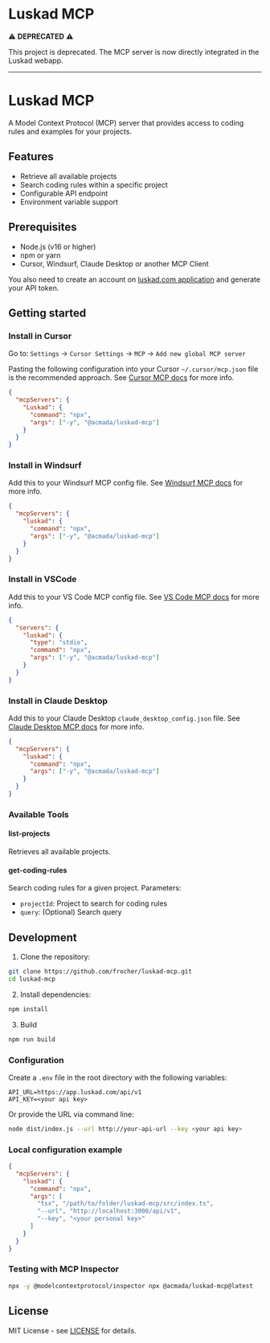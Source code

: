 # Luskad MCP

⚠️ **DEPRECATED** ⚠️

This project is deprecated. The MCP server is now directly integrated in the Luskad webapp.

---

# Luskad MCP

A Model Context Protocol (MCP) server that provides access to coding rules and examples for your projects.

## Features

- Retrieve all available projects
- Search coding rules within a specific project
- Configurable API endpoint
- Environment variable support

## Prerequisites

- Node.js (v16 or higher)
- npm or yarn
- Cursor, Windsurf, Claude Desktop or another MCP Client

You also need to create an account on [luskad.com application](https://app.luskad.com) and generate your API token.

## Getting started

### Install in Cursor

Go to: `Settings` -> `Cursor Settings` -> `MCP` -> `Add new global MCP server`

Pasting the following configuration into your Cursor `~/.cursor/mcp.json` file is the recommended approach. See [Cursor MCP docs](https://docs.cursor.com/context/model-context-protocol) for more info.

```json
{
  "mcpServers": {
    "Luskad": {
      "command": "npx",
      "args": ["-y", "@acmada/luskad-mcp"]
    }
  }
}
```

### Install in Windsurf

Add this to your Windsurf MCP config file. See [Windsurf MCP docs](https://docs.windsurf.com/windsurf/mcp) for more info.

```json
{
  "mcpServers": {
    "luskad": {
      "command": "npx",
      "args": ["-y", "@acmada/luskad-mcp"]
    }
  }
}
```


### Install in VSCode

Add this to your VS Code MCP config file. See [VS Code MCP docs](https://code.visualstudio.com/docs/copilot/chat/mcp-servers) for more info.

```json
{
  "servers": {
    "luskad": {
      "type": "stdio",
      "command": "npx",
      "args": ["-y", "@acmada/luskad-mcp"]
    }
  }
}
```

### Install in Claude Desktop

Add this to your Claude Desktop `claude_desktop_config.json` file. See [Claude Desktop MCP docs](https://modelcontextprotocol.io/quickstart/user) for more info.

```json
{
  "mcpServers": {
    "luskad": {
      "command": "npx",
      "args": ["-y", "@acmada/luskad-mcp"]
    }
  }
}
```

### Available Tools

#### list-projects
Retrieves all available projects.

#### get-coding-rules
Search coding rules for a given project. Parameters:
- `projectId`: Project to search for coding rules
- `query`: (Optional) Search query



## Development

1. Clone the repository:
```bash
git clone https://github.com/frocher/luskad-mcp.git
cd luskad-mcp
```

2. Install dependencies:
```bash
npm install
```

3. Build
```bash
npm run build
```

### Configuration

Create a `.env` file in the root directory with the following variables:
```env
API_URL=https://app.luskad.com/api/v1
API_KEY=<your api key>
```

Or provide the URL via command line:
```bash
node dist/index.js --url http://your-api-url --key <your api key>
```

### Local configuration example
```json
{
  "mcpServers": {
    "luskad": {
      "command": "npx",
      "args": [
        "tsx", "/path/to/folder/luskad-mcp/src/index.ts",
        "--url", "http://localhost:3000/api/v1",
        "--key", "<your personal key>"
      ]
    }
  }
}
```

### Testing with MCP Inspector

```bash
npx -y @modelcontextprotocol/inspector npx @acmada/luskad-mcp@latest
```


## License

MIT License - see [LICENSE](LICENSE) for details.
